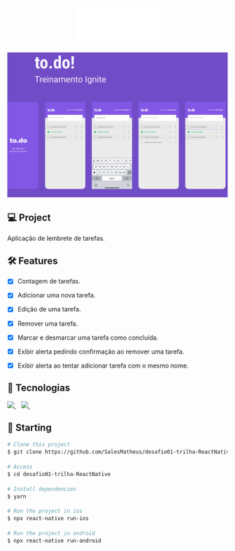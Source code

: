 <h1 align="center">
    <img height="80" src=".github/logo.png" alt="Dtmoney" />
</h1>

![cover](.github/capa.svg?style=flat)


## 💻 Project

Aplicação de lembrete de tarefas.



## :hammer_and_wrench: Features


-   [X] Contagem de tarefas.
-   [X] Adicionar uma nova tarefa.
-   [X] Edição de uma tarefa.
-   [X] Remover uma tarefa.
-   [X] Marcar e desmarcar uma tarefa como concluída.
-   [X] Exibir alerta pedindo confirmação ao remover uma tarefa.
-   [X] Exibir alerta ao tentar adicionar tarefa com o mesmo nome.



## 🧪 Tecnologias

<p align='left'>
  <a href="https://reactnative.dev">
    <img src="https://img.shields.io/badge/React_Native-20232A?style=for-the-badge&logo=react&logoColor=61DAFB" />
  </a>&nbsp;&nbsp;
  <a href="https://www.typescriptlang.org">
    <img src="https://img.shields.io/badge/TypeScript-007ACC?style=for-the-badge&logo=typescript&logoColor=white" />
  </a>&nbsp;&nbsp;
</p>



## 🚀 Starting

```bash
# Clone this project
$ git clone https://github.com/SalesMatheus/desafio01-trilha-ReactNative

# Access
$ cd desafio01-trilha-ReactNative

# Install dependencies
$ yarn

# Run the project in ios
$ npx react-native run-ios

# Run the project in android
$ npx react-native run-android

```

